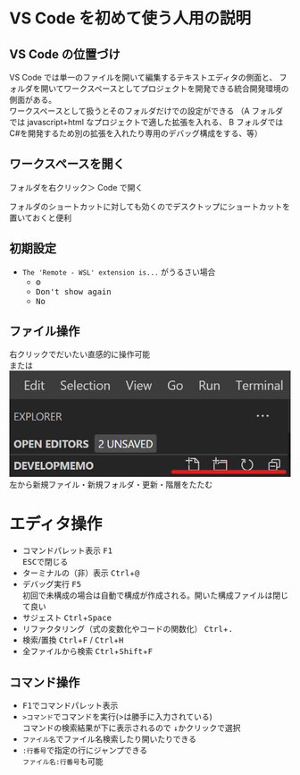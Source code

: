 # VS Code を初めて使う人用の説明

## VS Code の位置づけ

VS Code では単一のファイルを開いて編集するテキストエディタの側面と、
フォルダを開いてワークスペースとしてプロジェクトを開発できる統合開発環境の側面がある。  
ワークスペースとして扱うとそのフォルダだけでの設定ができる
（A フォルダでは javascript+html なプロジェクトで適した拡張を入れる、
B フォルダでは C#を開発するため別の拡張を入れたり専用のデバッグ構成をする、等）

## ワークスペースを開く

フォルダを右クリック＞ Code で開く

フォルダのショートカットに対しても効くのでデスクトップにショートカットを置いておくと便利

## 初期設定

- `The 'Remote - WSL' extension is...` がうるさい場合
  - <kbd>⚙</kbd>
  - <kbd>Don't show again</kbd>
  - <kbd>No</kbd>

## ファイル操作

右クリックでだいたい直感的に操作可能  
または  
![alt](img/explorer-buttons.png)  
左から新規ファイル・新規フォルダ・更新・階層をたたむ

# エディタ操作

- コマンドパレット表示
  <kbd>F1</kbd>  
  <kbd>ESC</kbd>で閉じる
- ターミナルの（非）表示
  <kbd>Ctrl</kbd>+<kbd>@</kbd>
- デバッグ実行
  <kbd>F5</kbd>  
  初回で未構成の場合は自動で構成が作成される。開いた構成ファイルは閉じて良い
- サジェスト
  <kbd>Ctrl</kbd>+<kbd>Space</kbd>
- リファクタリング（式の変数化やコードの関数化）
  <kbd>Ctrl</kbd>+<kbd>.</kbd>
- 検索/置換
  <kbd>Ctrl</kbd>+<kbd>F</kbd> / <kbd>Ctrl</kbd>+<kbd>H</kbd>
- 全ファイルから検索
  <kbd>Ctrl</kbd>+<kbd>Shift</kbd>+<kbd>F</kbd>

## コマンド操作

- <kbd>F1</kbd>でコマンドパレット表示
- `>コマンド`でコマンドを実行(>は勝手に入力されている)  
  コマンドの検索結果が下に表示されるので <kbd>↓</kbd>かクリックで選択
- `ファイル名`でファイル名検索したり開いたりできる
- `:行番号`で指定の行にジャンプできる  
  `ファイル名:行番号`も可能
